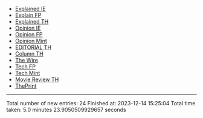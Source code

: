 - [Explained IE](markdown_files/Explained_IE.md)
- [Explain FP](markdown_files/Explain_FP.md)
- [Explained TH](markdown_files/Explained_TH.md)
- [Opinion IE](markdown_files/Opinion_IE.md)
- [Opinion FP](markdown_files/Opinion_FP.md)
- [Opinion Mint](markdown_files/Opinion_Mint.md)
- [EDITORIAL TH](markdown_files/EDITORIAL_TH.md)
- [Column TH](markdown_files/Column_TH.md)
- [The Wire](markdown_files/The_Wire.md)
- [Tech FP](markdown_files/Tech_FP.md)
- [Tech Mint](markdown_files/Tech_Mint.md)
- [Movie Review TH](markdown_files/Movie_Review_TH.md)
- [ThePrint](markdown_files/ThePrint.md)



 ************************************************* 
Total number of new entries: 24
Finished at: 2023-12-14 15:25:04
Total time taken: 5.0 minutes 23.9050509929657 seconds
